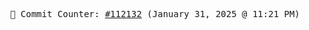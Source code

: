 <p align="center">
    <samp>
        📮 Commit Counter: <a href="https://github.com/Javascript-void0/Javascript-void0/commits/main">#112132</a> (January 31, 2025 @ 11:21 PM)
    </samp>
</p>
